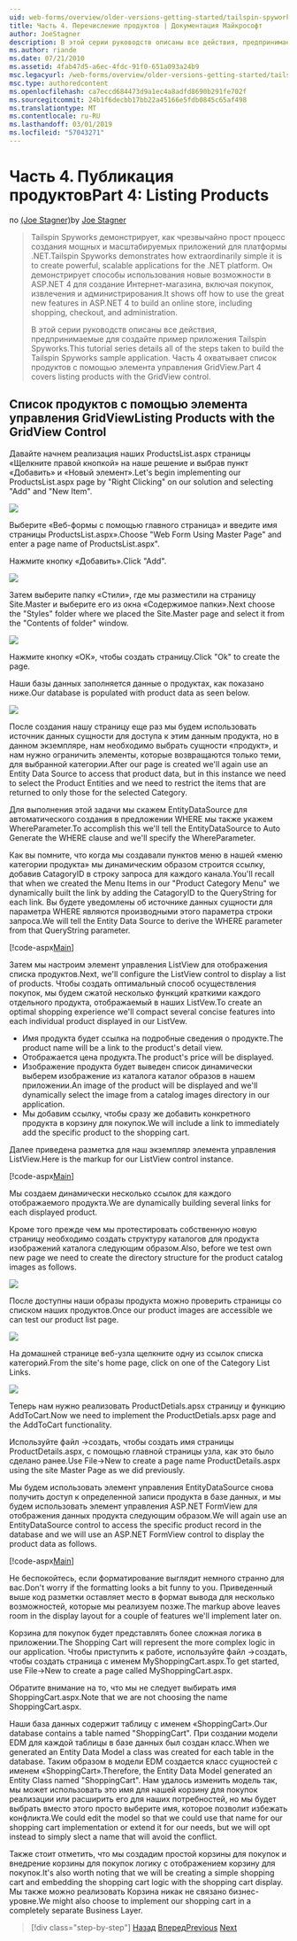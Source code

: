 ```yaml
---
uid: web-forms/overview/older-versions-getting-started/tailspin-spyworks/tailspin-spyworks-part-4
title: Часть 4. Перечисление продуктов | Документация Майкрософт
author: JoeStagner
description: В этой серии руководств описаны все действия, предпринимаемые для создайте пример приложения Tailspin Spyworks. Часть 4 охватывает список продуктов с GridView контракту...
ms.author: riande
ms.date: 07/21/2010
ms.assetid: 4fab47d5-a6ec-4fdc-91f0-651a093a24b9
msc.legacyurl: /web-forms/overview/older-versions-getting-started/tailspin-spyworks/tailspin-spyworks-part-4
msc.type: authoredcontent
ms.openlocfilehash: ca7eccd684473d9a1ec4a8adfd8690b291fe702f
ms.sourcegitcommit: 24b1f6decbb17bb22a45166e5fdb0845c65af498
ms.translationtype: MT
ms.contentlocale: ru-RU
ms.lasthandoff: 03/01/2019
ms.locfileid: "57043271"
---
```

<a name="part-4-listing-products"></a><span data-ttu-id="5bd4b-104">Часть 4. Публикация продуктов</span><span class="sxs-lookup"><span data-stu-id="5bd4b-104">Part 4: Listing Products</span></span>
====================
<span data-ttu-id="5bd4b-105">по [(Joe Stagner)](https://github.com/JoeStagner)</span><span class="sxs-lookup"><span data-stu-id="5bd4b-105">by [Joe Stagner](https://github.com/JoeStagner)</span></span>

> <span data-ttu-id="5bd4b-106">Tailspin Spyworks демонстрирует, как чрезвычайно прост процесс создания мощных и масштабируемых приложений для платформы .NET.</span><span class="sxs-lookup"><span data-stu-id="5bd4b-106">Tailspin Spyworks demonstrates how extraordinarily simple it is to create powerful, scalable applications for the .NET platform.</span></span> <span data-ttu-id="5bd4b-107">Он демонстрирует способы использования новые возможности в ASP.NET 4 для создание Интернет-магазина, включая покупок, извлечения и администрирования.</span><span class="sxs-lookup"><span data-stu-id="5bd4b-107">It shows off how to use the great new features in ASP.NET 4 to build an online store, including shopping, checkout, and administration.</span></span>
> 
> <span data-ttu-id="5bd4b-108">В этой серии руководств описаны все действия, предпринимаемые для создайте пример приложения Tailspin Spyworks.</span><span class="sxs-lookup"><span data-stu-id="5bd4b-108">This tutorial series details all of the steps taken to build the Tailspin Spyworks sample application.</span></span> <span data-ttu-id="5bd4b-109">Часть 4 охватывает список продуктов с помощью элемента управления GridView.</span><span class="sxs-lookup"><span data-stu-id="5bd4b-109">Part 4 covers listing products with the GridView control.</span></span>


## <a id="_Toc260221670"></a>  <span data-ttu-id="5bd4b-110">Список продуктов с помощью элемента управления GridView</span><span class="sxs-lookup"><span data-stu-id="5bd4b-110">Listing Products with the GridView Control</span></span>

<span data-ttu-id="5bd4b-111">Давайте начнем реализация наших ProductsList.aspx страницы «Щелкните правой кнопкой» на наше решение и выбрав пункт «Добавить» и «Новый элемент».</span><span class="sxs-lookup"><span data-stu-id="5bd4b-111">Let's begin implementing our ProductsList.aspx page by "Right Clicking" on our solution and selecting "Add" and "New Item".</span></span>

![](tailspin-spyworks-part-4/_static/image1.jpg)

<span data-ttu-id="5bd4b-112">Выберите «Веб-формы с помощью главного страница» и введите имя страницы ProductsList.aspx».</span><span class="sxs-lookup"><span data-stu-id="5bd4b-112">Choose "Web Form Using Master Page" and enter a page name of ProductsList.aspx".</span></span>

<span data-ttu-id="5bd4b-113">Нажмите кнопку «Добавить».</span><span class="sxs-lookup"><span data-stu-id="5bd4b-113">Click "Add".</span></span>

![](tailspin-spyworks-part-4/_static/image2.jpg)

<span data-ttu-id="5bd4b-114">Затем выберите папку «Стили», где мы разместили на страницу Site.Master и выберите его из окна «Содержимое папки».</span><span class="sxs-lookup"><span data-stu-id="5bd4b-114">Next choose the "Styles" folder where we placed the Site.Master page and select it from the "Contents of folder" window.</span></span>

![](tailspin-spyworks-part-4/_static/image3.jpg)

<span data-ttu-id="5bd4b-115">Нажмите кнопку «ОК», чтобы создать страницу.</span><span class="sxs-lookup"><span data-stu-id="5bd4b-115">Click "Ok" to create the page.</span></span>

<span data-ttu-id="5bd4b-116">Наши базы данных заполняется данные о продуктах, как показано ниже.</span><span class="sxs-lookup"><span data-stu-id="5bd4b-116">Our database is populated with product data as seen below.</span></span>

![](tailspin-spyworks-part-4/_static/image4.jpg)

<span data-ttu-id="5bd4b-117">После создания нашу страницу еще раз мы будем использовать источник данных сущности для доступа к этим данным продукта, но в данном экземпляре, нам необходимо выбрать сущности «продукт», и нам нужно ограничить элементы, которые возвращаются только теми, для выбранной категории.</span><span class="sxs-lookup"><span data-stu-id="5bd4b-117">After our page is created we'll again use an Entity Data Source to access that product data, but in this instance we need to select the Product Entities and we need to restrict the items that are returned to only those for the selected Category.</span></span>

<span data-ttu-id="5bd4b-118">Для выполнения этой задачи мы скажем EntityDataSource для автоматического создания в предложении WHERE мы также укажем WhereParameter.</span><span class="sxs-lookup"><span data-stu-id="5bd4b-118">To accomplish this we'll tell the EntityDataSource to Auto Generate the WHERE clause and we'll specify the WhereParameter.</span></span>

<span data-ttu-id="5bd4b-119">Как вы помните, что когда мы создавали пунктов меню в нашей «меню категории продукта» мы динамическим образом строится ссылку, добавив CatagoryID в строку запроса для каждого канала.</span><span class="sxs-lookup"><span data-stu-id="5bd4b-119">You'll recall that when we created the Menu Items in our "Product Category Menu" we dynamically built the link by adding the CatagoryID to the QueryString for each link.</span></span> <span data-ttu-id="5bd4b-120">Вы будете уведомлены об источнике данных сущности для параметра WHERE являются производными этого параметра строки запроса.</span><span class="sxs-lookup"><span data-stu-id="5bd4b-120">We will tell the Entity Data Source to derive the WHERE parameter from that QueryString parameter.</span></span>

[!code-aspx[Main](tailspin-spyworks-part-4/samples/sample1.aspx)]

<span data-ttu-id="5bd4b-121">Затем мы настроим элемент управления ListView для отображения списка продуктов.</span><span class="sxs-lookup"><span data-stu-id="5bd4b-121">Next, we'll configure the ListView control to display a list of products.</span></span> <span data-ttu-id="5bd4b-122">Чтобы создать оптимальный способ осуществления покупок, мы будем сжатой несколько функций краткими каждого отдельного продукта, отображаемый в наших ListVew.</span><span class="sxs-lookup"><span data-stu-id="5bd4b-122">To create an optimal shopping experience we'll compact several concise features into each individual product displayed in our ListVew.</span></span>

- <span data-ttu-id="5bd4b-123">Имя продукта будет ссылка на подробные сведения о продукте.</span><span class="sxs-lookup"><span data-stu-id="5bd4b-123">The product name will be a link to the product's detail view.</span></span>
- <span data-ttu-id="5bd4b-124">Отображается цена продукта.</span><span class="sxs-lookup"><span data-stu-id="5bd4b-124">The product's price will be displayed.</span></span>
- <span data-ttu-id="5bd4b-125">Изображение продукта будет выведен список динамически выберем изображение из каталога каталог образов в нашем приложении.</span><span class="sxs-lookup"><span data-stu-id="5bd4b-125">An image of the product will be displayed and we'll dynamically select the image from a catalog images directory in our application.</span></span>
- <span data-ttu-id="5bd4b-126">Мы добавим ссылку, чтобы сразу же добавить конкретного продукта в корзину для покупок.</span><span class="sxs-lookup"><span data-stu-id="5bd4b-126">We will include a link to immediately add the specific product to the shopping cart.</span></span>

<span data-ttu-id="5bd4b-127">Далее приведена разметка для наш экземпляр элемента управления ListView.</span><span class="sxs-lookup"><span data-stu-id="5bd4b-127">Here is the markup for our ListView control instance.</span></span>

[!code-aspx[Main](tailspin-spyworks-part-4/samples/sample2.aspx)]

<span data-ttu-id="5bd4b-128">Мы создаем динамически несколько ссылок для каждого отображаемого продукта.</span><span class="sxs-lookup"><span data-stu-id="5bd4b-128">We are dynamically building several links for each displayed product.</span></span>

<span data-ttu-id="5bd4b-129">Кроме того прежде чем мы протестировать собственную новую страницу необходимо создать структуру каталогов для продукта изображений каталога следующим образом.</span><span class="sxs-lookup"><span data-stu-id="5bd4b-129">Also, before we test own new page we need to create the directory structure for the product catalog images as follows.</span></span>

![](tailspin-spyworks-part-4/_static/image1.png)

<span data-ttu-id="5bd4b-130">После доступны наши образы продукта можно проверить страницы со списком наших продуктов.</span><span class="sxs-lookup"><span data-stu-id="5bd4b-130">Once our product images are accessible we can test our product list page.</span></span>

![](tailspin-spyworks-part-4/_static/image5.jpg)

<span data-ttu-id="5bd4b-131">На домашней странице веб-узла щелкните одну из ссылок списка категорий.</span><span class="sxs-lookup"><span data-stu-id="5bd4b-131">From the site's home page, click on one of the Category List Links.</span></span>

![](tailspin-spyworks-part-4/_static/image6.jpg)

<span data-ttu-id="5bd4b-132">Теперь нам нужно реализовать ProductDetials.apsx страницу и функцию AddToCart.</span><span class="sxs-lookup"><span data-stu-id="5bd4b-132">Now we need to implement the ProductDetials.apsx page and the AddToCart functionality.</span></span>

<span data-ttu-id="5bd4b-133">Используйте файл -&gt;создать, чтобы создать имя страницы ProductDetails.aspx, с помощью главной страницы узла, как это было сделано ранее.</span><span class="sxs-lookup"><span data-stu-id="5bd4b-133">Use File-&gt;New to create a page name ProductDetails.aspx using the site Master Page as we did previously.</span></span>

<span data-ttu-id="5bd4b-134">Мы будем использовать элемент управления EntityDataSource снова получить доступ к определенной записи продукта в базе данных, и мы будем использовать элемент управления ASP.NET FormView для отображения данных продукта следующим образом.</span><span class="sxs-lookup"><span data-stu-id="5bd4b-134">We will again use an EntityDataSource control to access the specific product record in the database and we will use an ASP.NET FormView control to display the product data as follows.</span></span>

[!code-aspx[Main](tailspin-spyworks-part-4/samples/sample3.aspx)]

<span data-ttu-id="5bd4b-135">Не беспокойтесь, если форматирование выглядит немного странно для вас.</span><span class="sxs-lookup"><span data-stu-id="5bd4b-135">Don't worry if the formatting looks a bit funny to you.</span></span> <span data-ttu-id="5bd4b-136">Приведенный выше код разметки оставляет место в формат вывода для несколько возможностей, которые мы реализуем позже.</span><span class="sxs-lookup"><span data-stu-id="5bd4b-136">The markup above leaves room in the display layout for a couple of features we'll implement later on.</span></span>

<span data-ttu-id="5bd4b-137">Корзина для покупок будет представлять более сложная логика в приложении.</span><span class="sxs-lookup"><span data-stu-id="5bd4b-137">The Shopping Cart will represent the more complex logic in our application.</span></span> <span data-ttu-id="5bd4b-138">Чтобы приступить к работе, используйте файл -&gt;создать, чтобы создать страница с именем MyShoppingCart.aspx.</span><span class="sxs-lookup"><span data-stu-id="5bd4b-138">To get started, use File-&gt;New to create a page called MyShoppingCart.aspx.</span></span>

<span data-ttu-id="5bd4b-139">Обратите внимание на то, что мы не следует выбирать имя ShoppingCart.aspx.</span><span class="sxs-lookup"><span data-stu-id="5bd4b-139">Note that we are not choosing the name ShoppingCart.aspx.</span></span>

<span data-ttu-id="5bd4b-140">Наши база данных содержит таблицу с именем «ShoppingCart».</span><span class="sxs-lookup"><span data-stu-id="5bd4b-140">Our database contains a table named "ShoppingCart".</span></span> <span data-ttu-id="5bd4b-141">При создании модели EDM для каждой таблицы в базе данных был создан класс.</span><span class="sxs-lookup"><span data-stu-id="5bd4b-141">When we generated an Entity Data Model a class was created for each table in the database.</span></span> <span data-ttu-id="5bd4b-142">Таким образом в модели EDM создается класс сущностей с именем «ShoppingCart».</span><span class="sxs-lookup"><span data-stu-id="5bd4b-142">Therefore, the Entity Data Model generated an Entity Class named "ShoppingCart".</span></span> <span data-ttu-id="5bd4b-143">Нам удалось изменить модель так, мы может использовать это имя для нашей корзину для покупок реализации или расширить его для наших потребностей, но мы будет выбрать вместо этого просто выберите имя, которое позволит избежать конфликта.</span><span class="sxs-lookup"><span data-stu-id="5bd4b-143">We could edit the model so that we could use that name for our shopping cart implementation or extend it for our needs, but we will opt instead to simply slect a name that will avoid the conflict.</span></span>

<span data-ttu-id="5bd4b-144">Также стоит отметить, что мы создадим простой корзины для покупок и внедрение корзины для покупок логику с отображением корзину для покупок.</span><span class="sxs-lookup"><span data-stu-id="5bd4b-144">It's also worth noting that we will be creating a simple shopping cart and embedding the shopping cart logic with the shopping cart display.</span></span> <span data-ttu-id="5bd4b-145">Мы также можно реализовать Корзина никак не связано бизнес-уровне.</span><span class="sxs-lookup"><span data-stu-id="5bd4b-145">We might also choose to implement our shopping cart in a completely separate Business Layer.</span></span>

> [!div class="step-by-step"]
> <span data-ttu-id="5bd4b-146">[Назад](tailspin-spyworks-part-3.md)
> [Вперед](tailspin-spyworks-part-5.md)</span><span class="sxs-lookup"><span data-stu-id="5bd4b-146">[Previous](tailspin-spyworks-part-3.md)
[Next](tailspin-spyworks-part-5.md)</span></span>
